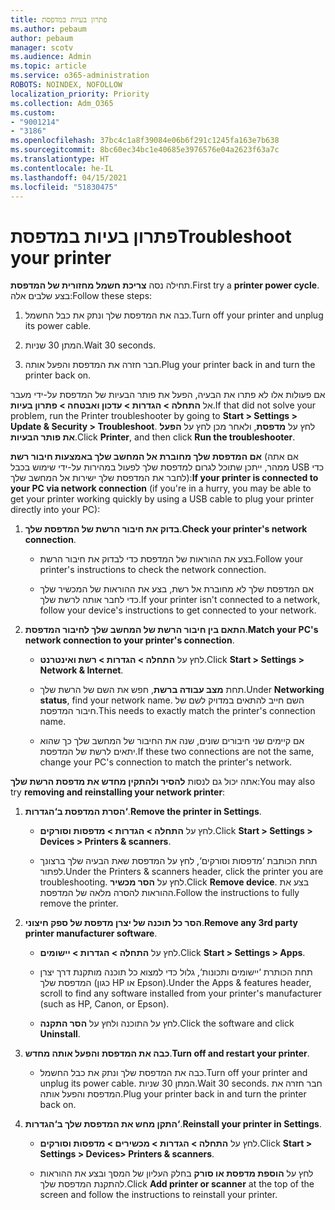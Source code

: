 ```yaml
---
title: פתרון בעיות במדפסת
ms.author: pebaum
author: pebaum
manager: scotv
ms.audience: Admin
ms.topic: article
ms.service: o365-administration
ROBOTS: NOINDEX, NOFOLLOW
localization_priority: Priority
ms.collection: Adm_O365
ms.custom:
- "9001214"
- "3186"
ms.openlocfilehash: 37bc4c1a8f39084e06b6f291c1245fa163e7b638
ms.sourcegitcommit: 8bc60ec34bc1e40685e3976576e04a2623f63a7c
ms.translationtype: HT
ms.contentlocale: he-IL
ms.lasthandoff: 04/15/2021
ms.locfileid: "51830475"
---
```

# <a name="troubleshoot-your-printer"></a><span data-ttu-id="d9a52-102">פתרון בעיות במדפסת</span><span class="sxs-lookup"><span data-stu-id="d9a52-102">Troubleshoot your printer</span></span>

<span data-ttu-id="d9a52-103">תחילה נסה **צריכת חשמל מחזורית של המדפסת**.</span><span class="sxs-lookup"><span data-stu-id="d9a52-103">First try a **printer power cycle**.</span></span> <span data-ttu-id="d9a52-104">בצע שלבים אלה:</span><span class="sxs-lookup"><span data-stu-id="d9a52-104">Follow these steps:</span></span>

1. <span data-ttu-id="d9a52-105">כבה את המדפסת שלך ונתק את כבל החשמל.</span><span class="sxs-lookup"><span data-stu-id="d9a52-105">Turn off your printer and unplug its power cable.</span></span>

2. <span data-ttu-id="d9a52-106">המתן 30 שניות.</span><span class="sxs-lookup"><span data-stu-id="d9a52-106">Wait 30 seconds.</span></span>

3. <span data-ttu-id="d9a52-107">חבר חזרה את המדפסת והפעל אותה.</span><span class="sxs-lookup"><span data-stu-id="d9a52-107">Plug your printer back in and turn the printer back on.</span></span>

<span data-ttu-id="d9a52-108">אם פעולות אלו לא פתרו את הבעיה, הפעל את פותר הבעיות של המדפסת על-ידי מעבר אל **התחלה > הגדרות > עדכון ואבטחה > פתרון בעיות**.</span><span class="sxs-lookup"><span data-stu-id="d9a52-108">If that did not solve your problem, run the Printer troubleshooter by going to **Start > Settings > Update & Security > Troubleshoot**.</span></span> <span data-ttu-id="d9a52-109">לחץ על **מדפסת**, ולאחר מכן לחץ על **הפעל את פותר הבעיות**.</span><span class="sxs-lookup"><span data-stu-id="d9a52-109">Click **Printer**, and then click **Run the troubleshooter**.</span></span>

<span data-ttu-id="d9a52-110">**אם המדפסת שלך מחוברת אל המחשב שלך באמצעות חיבור רשת** (אם אתה ממהר, ייתכן שתוכל לגרום למדפסת שלך לפעול במהירות על-ידי שימוש בכבל USB כדי לחבר את המדפסת שלך ישירות אל המחשב שלך):</span><span class="sxs-lookup"><span data-stu-id="d9a52-110">**If your printer is connected to your PC via network connection** (if you're in a hurry, you may be able to get your printer working quickly by using a USB cable to plug your printer directly into your PC):</span></span>

1. <span data-ttu-id="d9a52-111">**בדוק את חיבור הרשת של המדפסת שלך**.</span><span class="sxs-lookup"><span data-stu-id="d9a52-111">**Check your printer's network connection**.</span></span>
    
    - <span data-ttu-id="d9a52-112">בצע את ההוראות של המדפסת כדי לבדוק את חיבור הרשת.</span><span class="sxs-lookup"><span data-stu-id="d9a52-112">Follow your printer's instructions to check the network connection.</span></span>

    - <span data-ttu-id="d9a52-113">אם המדפסת שלך לא מחוברת אל רשת, בצע את ההוראות של המכשיר שלך כדי לחבר אותה לרשת שלך.</span><span class="sxs-lookup"><span data-stu-id="d9a52-113">If your printer isn't connected to a network, follow your device's instructions to get connected to your network.</span></span>

2. <span data-ttu-id="d9a52-114">**התאם בין חיבור הרשת של המחשב שלך לחיבור המדפסת**.</span><span class="sxs-lookup"><span data-stu-id="d9a52-114">**Match your PC's network connection to your printer's connection**.</span></span>

    - <span data-ttu-id="d9a52-115">לחץ על **התחלה > הגדרות > רשת ואינטרנט**.</span><span class="sxs-lookup"><span data-stu-id="d9a52-115">Click **Start > Settings > Network & Internet**.</span></span>

    - <span data-ttu-id="d9a52-116">תחת **מצב עבודה ברשת**, חפש את השם של הרשת שלך.</span><span class="sxs-lookup"><span data-stu-id="d9a52-116">Under **Networking status**, find your network name.</span></span> <span data-ttu-id="d9a52-117">השם חייב להתאים במדויק לשם של חיבור המדפסת.</span><span class="sxs-lookup"><span data-stu-id="d9a52-117">This needs to exactly match the printer's connection name.</span></span>

    - <span data-ttu-id="d9a52-118">אם קיימים שני חיבורים שונים, שנה את החיבור של המחשב שלך כך שהוא יתאים לרשת של המדפסת.</span><span class="sxs-lookup"><span data-stu-id="d9a52-118">If these two connections are not the same, change your PC's connection to match the printer's network.</span></span>

<span data-ttu-id="d9a52-119">אתה יכול גם לנסות **להסיר ולהתקין מחדש את מדפסת הרשת שלך**:</span><span class="sxs-lookup"><span data-stu-id="d9a52-119">You may also try **removing and reinstalling your network printer**:</span></span>

1. <span data-ttu-id="d9a52-120">**הסרת המדפסת ב‘הגדרות‘**.</span><span class="sxs-lookup"><span data-stu-id="d9a52-120">**Remove the printer in Settings**.</span></span>

    - <span data-ttu-id="d9a52-121">לחץ על **התחלה > הגדרות > מדפסות וסורקים**.</span><span class="sxs-lookup"><span data-stu-id="d9a52-121">Click **Start > Settings > Devices > Printers & scanners**.</span></span>

    - <span data-ttu-id="d9a52-122">תחת הכותבת ‘מדפסות וסורקים‘, לחץ על המדפסת שאת הבעיה שלך ברצונך לפתור.</span><span class="sxs-lookup"><span data-stu-id="d9a52-122">Under the Printers & scanners header, click the printer you are troubleshooting.</span></span> <span data-ttu-id="d9a52-123">לחץ על **הסר מכשיר**.</span><span class="sxs-lookup"><span data-stu-id="d9a52-123">Click **Remove device**.</span></span> <span data-ttu-id="d9a52-124">בצע את ההוראות להסרה מלאה של המדפסת.</span><span class="sxs-lookup"><span data-stu-id="d9a52-124">Follow the instructions to fully remove the printer.</span></span>

2. <span data-ttu-id="d9a52-125">**הסר כל תוכנה של יצרן מדפסת של ספק חיצוני**.</span><span class="sxs-lookup"><span data-stu-id="d9a52-125">**Remove any 3rd party printer manufacturer software**.</span></span>

    - <span data-ttu-id="d9a52-126">לחץ על **התחלה > הגדרות > יישומים**.</span><span class="sxs-lookup"><span data-stu-id="d9a52-126">Click **Start > Settings > Apps**.</span></span>

    - <span data-ttu-id="d9a52-127">תחת הכותרת ‘יישומים ותכונות‘, גלול כדי למצוא כל תוכנה מותקנת דרך יצרן המדפסת שלך (כגון HP או Epson).</span><span class="sxs-lookup"><span data-stu-id="d9a52-127">Under the Apps & features header, scroll to find any software installed from your printer's manufacturer (such as HP, Canon, or Epson).</span></span>

    - <span data-ttu-id="d9a52-128">לחץ על התוכנה ולחץ על **הסר התקנה**.</span><span class="sxs-lookup"><span data-stu-id="d9a52-128">Click the software and click **Uninstall**.</span></span>

3. <span data-ttu-id="d9a52-129">**כבה את המדפסת והפעל אותה מחדש**.</span><span class="sxs-lookup"><span data-stu-id="d9a52-129">**Turn off and restart your printer**.</span></span>

    - <span data-ttu-id="d9a52-130">כבה את המדפסת שלך ונתק את כבל החשמל.</span><span class="sxs-lookup"><span data-stu-id="d9a52-130">Turn off your printer and unplug its power cable.</span></span> <span data-ttu-id="d9a52-131">המתן 30 שניות.</span><span class="sxs-lookup"><span data-stu-id="d9a52-131">Wait 30 seconds.</span></span> <span data-ttu-id="d9a52-132">חבר חזרה את המדפסת והפעל אותה.</span><span class="sxs-lookup"><span data-stu-id="d9a52-132">Plug your printer back in and turn the printer back on.</span></span>

4. <span data-ttu-id="d9a52-133">**התקן מחש את המדפסת שלך ב‘הגדרות‘**.</span><span class="sxs-lookup"><span data-stu-id="d9a52-133">**Reinstall your printer in Settings**.</span></span>

    - <span data-ttu-id="d9a52-134">לחץ על **התחלה > הגדרות > מכשירים > מדפסות וסורקים**.</span><span class="sxs-lookup"><span data-stu-id="d9a52-134">Click **Start > Settings > Devices> Printers & scanners**.</span></span>
 
    - <span data-ttu-id="d9a52-135">לחץ על **הוספת מדפסת או סורק** בחלק העליון של המסך ובצע את ההוראות להתקנת המדפסת שלך.</span><span class="sxs-lookup"><span data-stu-id="d9a52-135">Click **Add printer or scanner** at the top of the screen and follow the instructions to reinstall your printer.</span></span>
